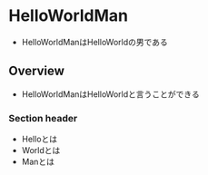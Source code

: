 # HelloWorldMan

- HelloWorldManはHelloWorldの男である

## Overview

- HelloWorldManはHelloWorldと言うことができる

### Section header

- Helloとは
- Worldとは
- Manとは

